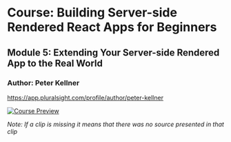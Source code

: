 # Course: Building Server-side Rendered React Apps for Beginners  
## Module 5: Extending Your Server-side Rendered App to the Real World
### Author: Peter Kellner   

https://app.pluralsight.com/profile/author/peter-kellner

[![Course Preview](https://img.youtube.com/vi/rJSXRGegxFw/0.jpg)](https://www.youtube.com/watch?v=rJSXRGegxFw)

*Note: If a clip is missing it means that there was no source presented in that clip*
